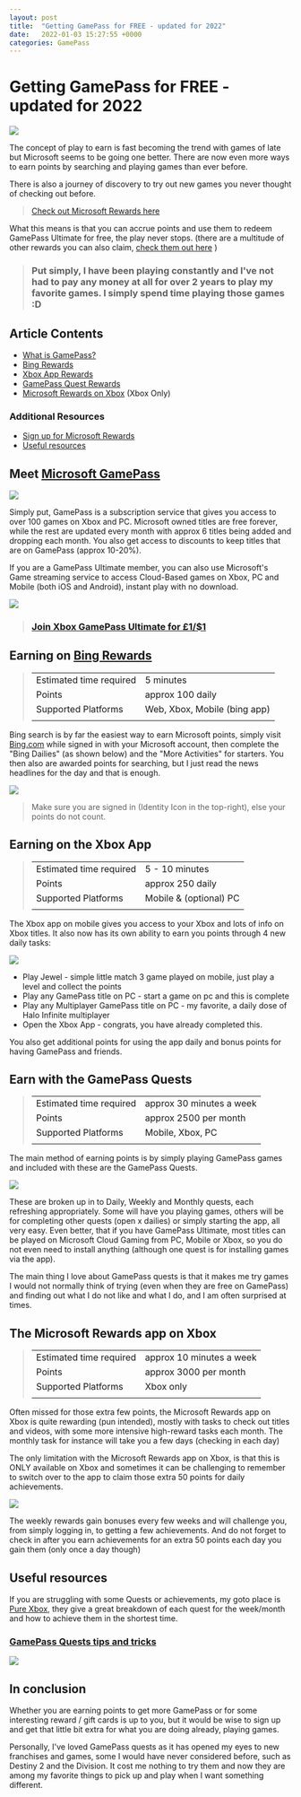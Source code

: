 ```yaml
---
layout: post
title:  "Getting GamePass for FREE - updated for 2022"
date:   2022-01-03 15:27:55 +0000
categories: GamePass
---
```

# Getting GamePass for FREE - updated for 2022

![](https://media.giphy.com/media/3o6wO4lpSaVQn1J8aI/giphy.gif)

The concept of play to earn is fast becoming the trend with games of late but Microsoft seems to be going one better.  There are now even more ways to earn points by searching and playing games than ever before. 

There is also a journey of discovery to try out new games you never thought of checking out before.

> [Check out Microsoft Rewards here](https://www.microsoft.com/en-gb/rewards)

What this means is that you can accrue points and use them to redeem GamePass Ultimate for free, the play never stops. (there are a multitude of other rewards you can also claim, [check them out here](https://www.microsoft.com/en-gb/rewards) )

> ### Put simply, I have been playing constantly and I've not had to pay any money at all for over 2 years to play my favorite games. I simply spend time playing those games :D

## Article Contents

* [What is GamePass?](#meet-microsoft-gamepass)
* [Bing Rewards](#earning-on-bing-rewards)
* [Xbox App Rewards](#earning-on-the-xbox-app)
* [GamePass Quest Rewards](#earn-with-the-gamepass-quests)
* [Microsoft Rewards on Xbox](#the-microsoft-rewards-app-on-xbox) (Xbox Only)

### Additional Resources

* [Sign up for Microsoft Rewards](https://www.microsoft.com/en-gb/rewards)
* [Useful resources](#useful-resources)

## Meet [Microsoft GamePass](https://www.xbox.com/en-GB/xbox-game-pass)

[![](https://thegeekiverse.com/wp-content/uploads/2020/03/xbox-gamepass.jpg)](https://www.xbox.com/en-GB/xbox-game-pass)

Simply put, GamePass is a subscription service that gives you access to over 100 games on Xbox and PC.  Microsoft owned titles are free forever, while the rest are updated every month with approx 6 titles being added and dropping each month.
You also get access to discounts to keep titles that are on GamePass (approx 10-20%).

If you are a GamePass Ultimate member, you can also use Microsoft's Game streaming service to access Cloud-Based games on Xbox, PC and Mobile (both iOS and Android), instant play with no download.

![](https://www.satyrnet.it/wp-content/uploads/bfi_thumb/Xbox-Cloud-Gaming-in-arrivo-in-Beta-3d3q10f95gy3x9e6m44etc.jpg)

> ### [Join Xbox GamePass Ultimate for £1/$1](https://www.xbox.com/en-GB/xbox-game-pass#join)

## Earning on [Bing Rewards](https://www.bing.com/)

> |||
> |-|-|
> |Estimated time required | 5 minutes |
> |Points| approx 100 daily|
> |Supported Platforms| Web, Xbox, Mobile (bing app) |
> |||

Bing search is by far the easiest way to earn Microsoft points, simply visit [Bing.com](https://www.bing.com/) while signed in with your Microsoft account, then complete the "Bing Dailies" (as shown below) and the "More Activities" for starters.  You then also are awarded points for searching, but I just read the news headlines for the day and that is enough.

![](/Images/GamePassRewards/01_BingRewards.jpg)

> Make sure you are signed in (Identity Icon in the top-right), else your points do not count.

## Earning on the Xbox App

> |||
> |-|-|
> |Estimated time required | 5 - 10 minutes |
> |Points| approx 250 daily|
> |Supported Platforms| Mobile & (optional) PC |
> |||

The Xbox app on mobile gives you access to your Xbox and lots of info on Xbox titles.  It also now has its own ability to earn you points through 4 new daily tasks:

![](/Images/GamePassRewards/02_XboxAppRewards.jpg)

* Play Jewel - simple little match 3 game played on mobile, just play a level and collect the points
* Play any GamePass title on PC - start a game on pc and this is complete
* Play any Multiplayer GamePass title on PC - my favorite, a daily dose of Halo Infinite multiplayer
* Open the Xbox App - congrats, you have already completed this.

You also get additional points for using the app daily and bonus points for having GamePass and friends.

## Earn with the GamePass Quests

> |||
> |-|-|
> |Estimated time required | approx 30 minutes a week |
> |Points| approx 2500 per month|
> |Supported Platforms| Mobile, Xbox, PC |
> |||

The main method of earning points is by simply playing GamePass games and included with these are the GamePass Quests.

![](/Images/GamePassRewards/03_GamePassRewards.jpg)

These are broken up in to Daily, Weekly and Monthly quests, each refreshing appropriately.  Some will have you playing games, others will be for completing other quests (open x dailies) or simply starting the app, all very easy.
Even better, that if you have GamePass Ultimate, most titles can be played on Microsoft Cloud Gaming from PC, Mobile or Xbox, so you do not even need to install anything (although one quest is for installing games via the app).

The main thing I love about GamePass quests is that it makes me try games I would not normally think of trying (even when they are free on GamePass) and finding out what I do not like and what I do, and I am often surprised at times.

## The Microsoft Rewards app on Xbox

> |||
> |-|-|
> |Estimated time required | approx 10 minutes a week |
> |Points| approx 3000 per month|
> |Supported Platforms| Xbox only |
> |||

Often missed for those extra few points, the Microsoft Rewards app on Xbox is quite rewarding (pun intended), mostly with tasks to check out titles and videos, with some more intensive high-reward tasks each month.  The monthly task for instance will take you a few days (checking in each day)

The only limitation with the Microsoft Rewards app on Xbox, is that this is ONLY available on Xbox and sometimes it can be challenging to remember to switch over to the app to claim those extra 50 points for daily achievements.

![](/Images/GamePassRewards/04_Xbox_Rewards.png)

The weekly rewards gain bonuses every few weeks and will challenge you, from simply logging in, to getting a few achievements.  And do not forget to check in after you earn achievements for an extra 50 points each day you gain them (only once a day though)

## Useful resources

If you are struggling with some Quests or achievements, my goto place is [Pure Xbox](https://www.purexbox.com/tags/xbox-game-pass-quests), they give a great breakdown of each quest for the week/month and how to achieve them in the shortest time.

### [GamePass Quests tips and tricks](https://www.purexbox.com/tags/xbox-game-pass-quests)

[![](https://images.purexbox.com/996fa2573f855/xbox-game-pass-quests-december-2021.large.jpg)](https://www.purexbox.com/tags/xbox-game-pass-quests)

## In conclusion

Whether you are earning points to get more GamePass or for some interesting reward / gift cards is up to you, but it would be wise to sign up and get that little bit extra for what you are doing already, playing games.

Personally, I've loved GamePass quests as it has opened my eyes to new franchises and games, some I would have never considered before, such as Destiny 2 and the Division.  It cost me nothing to try them and now they are among my favorite things to pick up and play when I want something different.